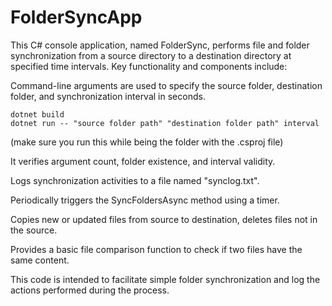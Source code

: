 # FolderSyncApp
This C# console application, named FolderSync, performs file and folder synchronization from a source directory to a destination directory at specified time intervals. Key functionality and components include:

Command-line arguments are used to specify the source folder, destination folder, and synchronization interval in seconds.

```
dotnet build
dotnet run -- "source folder path" "destination folder path" interval
```
(make sure you run this while being the folder with the .csproj file)

It verifies argument count, folder existence, and interval validity.

Logs synchronization activities to a file named "synclog.txt".

Periodically triggers the SyncFoldersAsync method using a timer.

Copies new or updated files from source to destination, deletes files not in the source.

Provides a basic file comparison function to check if two files have the same content.

This code is intended to facilitate simple folder synchronization and log the actions performed during the process.
